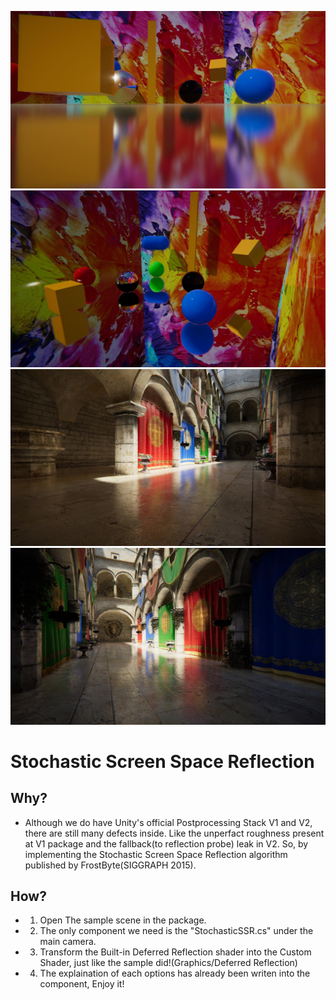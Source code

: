 ![emm](demo0.jpg)
![emmm](demo1.jpg)
![emmmm](demo2.jpg)
![emmmmm](demo3.jpg)
# Stochastic Screen Space Reflection
## Why?
* Although we do have Unity's official Postprocessing Stack V1 and V2, there are still many defects inside. Like the unperfact roughness present at V1 package and the fallback(to reflection probe) leak in V2. So, by implementing the Stochastic Screen Space Reflection algorithm published by FrostByte(SIGGRAPH 2015).
## How?
* 1. Open The sample scene in the package.
* 2. The only component we need is the "StochasticSSR.cs" under the main camera.
* 3. Transform the Built-in Deferred Reflection shader into the Custom Shader, just like the sample did!(Graphics/Deferred Reflection)
* 4. The explaination of each options has already been writen into the component, Enjoy it!